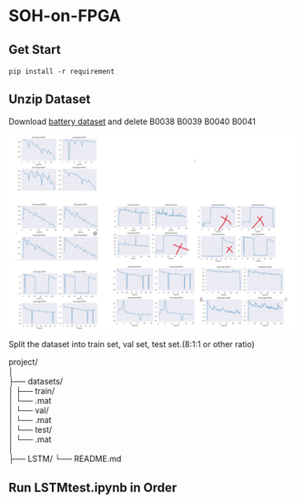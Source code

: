 # SOH-on-FPGA

## Get Start

```shell
pip install -r requirement
```

## Unzip Dataset

Download [battery dataset](https://ti.arc.nasa.gov/c/5) and delete B0038 B0039 B0040 B0041

![](.//img//SOH.jpg)

Split the dataset into train set, val set,  test set.(8:1:1 or other ratio)


project/  
│    
├── datasets/  
│   ├── train/  
│		└── .mat  
│   └── val/  
│		└── .mat  
│   └── test/  
│	   	└── .mat  
│  
├── LSTM/
└── README.md  
## Run LSTMtest.ipynb in Order

